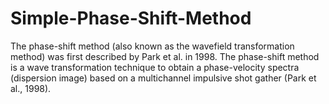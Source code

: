 # Simple-Phase-Shift-Method
The phase-shift method (also known as the wavefield transformation method) was first described by Park et al. in 1998. The phase-shift method is  a wave transformation technique to obtain a phase-velocity spectra  (dispersion image) based on a multichannel impulsive shot gather (Park et al., 1998).
